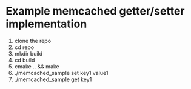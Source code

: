 # Example memcached getter/setter implementation

1. clone the repo
2. cd repo
3. mkdir build
4. cd build
5. cmake .. && make
6. ./memcached_sample set key1 value1
7. ./memcached_sample get key1
